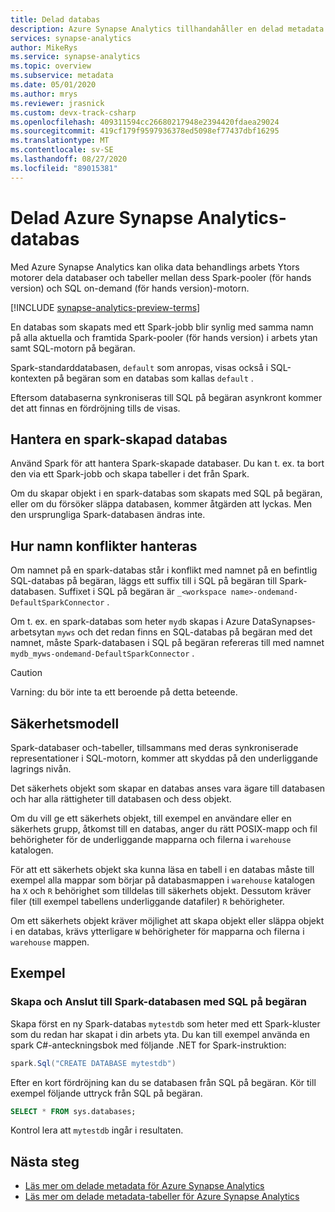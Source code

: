 ```yaml
---
title: Delad databas
description: Azure Synapse Analytics tillhandahåller en delad metadata modell där du skapar en databas i Apache Spark, vilket gör den tillgänglig från SQL on-demand (för hands version) och SQL-poolens motorer.
services: synapse-analytics
author: MikeRys
ms.service: synapse-analytics
ms.topic: overview
ms.subservice: metadata
ms.date: 05/01/2020
ms.author: mrys
ms.reviewer: jrasnick
ms.custom: devx-track-csharp
ms.openlocfilehash: 409311594cc26680217948e2394420fdaea29024
ms.sourcegitcommit: 419cf179f9597936378ed5098ef77437dbf16295
ms.translationtype: MT
ms.contentlocale: sv-SE
ms.lasthandoff: 08/27/2020
ms.locfileid: "89015381"
---
```

# <a name="azure-synapse-analytics-shared-database"></a>Delad Azure Synapse Analytics-databas

Med Azure Synapse Analytics kan olika data behandlings arbets Ytors motorer dela databaser och tabeller mellan dess Spark-pooler (för hands version) och SQL on-demand (för hands version)-motorn.

[!INCLUDE [synapse-analytics-preview-terms](../../../includes/synapse-analytics-preview-terms.md)]

En databas som skapats med ett Spark-jobb blir synlig med samma namn på alla aktuella och framtida Spark-pooler (för hands version) i arbets ytan samt SQL-motorn på begäran.

Spark-standarddatabasen, `default` som anropas, visas också i SQL-kontexten på begäran som en databas som kallas `default` .

Eftersom databaserna synkroniseras till SQL på begäran asynkront kommer det att finnas en fördröjning tills de visas.

## <a name="manage-a-spark-created-database"></a>Hantera en spark-skapad databas

Använd Spark för att hantera Spark-skapade databaser. Du kan t. ex. ta bort den via ett Spark-jobb och skapa tabeller i det från Spark.

Om du skapar objekt i en spark-databas som skapats med SQL på begäran, eller om du försöker släppa databasen, kommer åtgärden att lyckas. Men den ursprungliga Spark-databasen ändras inte.

## <a name="how-name-conflicts-are-handled"></a>Hur namn konflikter hanteras

Om namnet på en spark-databas står i konflikt med namnet på en befintlig SQL-databas på begäran, läggs ett suffix till i SQL på begäran till Spark-databasen. Suffixet i SQL på begäran är `_<workspace name>-ondemand-DefaultSparkConnector` .

Om t. ex. en spark-databas som heter `mydb` skapas i Azure DataSynapses-arbetsytan `myws` och det redan finns en SQL-databas på begäran med det namnet, måste Spark-databasen i SQL på begäran refereras till med namnet `mydb_myws-ondemand-DefaultSparkConnector` .

> [!CAUTION]
> Varning: du bör inte ta ett beroende på detta beteende.

## <a name="security-model"></a>Säkerhetsmodell

Spark-databaser och-tabeller, tillsammans med deras synkroniserade representationer i SQL-motorn, kommer att skyddas på den underliggande lagrings nivån.

Det säkerhets objekt som skapar en databas anses vara ägare till databasen och har alla rättigheter till databasen och dess objekt.

Om du vill ge ett säkerhets objekt, till exempel en användare eller en säkerhets grupp, åtkomst till en databas, anger du rätt POSIX-mapp och fil behörigheter för de underliggande mapparna och filerna i `warehouse` katalogen. 

För att ett säkerhets objekt ska kunna läsa en tabell i en databas måste till exempel alla mappar som börjar på databasmappen i `warehouse` katalogen ha `X` och `R` behörighet som tilldelas till säkerhets objekt. Dessutom kräver filer (till exempel tabellens underliggande datafiler) `R` behörigheter. 

Om ett säkerhets objekt kräver möjlighet att skapa objekt eller släppa objekt i en databas, krävs ytterligare `W` behörigheter för mapparna och filerna i `warehouse` mappen.

## <a name="examples"></a>Exempel

### <a name="create-and-connect-to-spark-database-with-sql-on-demand"></a>Skapa och Anslut till Spark-databasen med SQL på begäran

Skapa först en ny Spark-databas `mytestdb` som heter med ett Spark-kluster som du redan har skapat i din arbets yta. Du kan till exempel använda en spark C#-anteckningsbok med följande .NET for Spark-instruktion:

```csharp
spark.Sql("CREATE DATABASE mytestdb")
```

Efter en kort fördröjning kan du se databasen från SQL på begäran. Kör till exempel följande uttryck från SQL på begäran.

```sql
SELECT * FROM sys.databases;
```

Kontrol lera att `mytestdb` ingår i resultaten.

## <a name="next-steps"></a>Nästa steg

- [Läs mer om delade metadata för Azure Synapse Analytics](overview.md)
- [Läs mer om delade metadata-tabeller för Azure Synapse Analytics](table.md)
